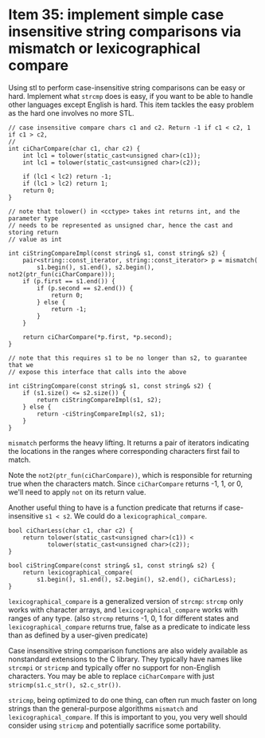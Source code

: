 # Item 35: implement simple case insensitive string comparisons via mismatch or lexicographical compare

Using stl to perform case-insensitive string comparisons can be easy or hard.
Implement what `strcmp` does is easy, if you want to be able to handle other languages except English is hard.
This item tackles the easy problem as the hard one involves no more STL.

```
// case insensitive compare chars c1 and c2. Return -1 if c1 < c2, 1 if c1 > c2,
// 
int ciCharCompare(char c1, char c2) {
    int lc1 = tolower(static_cast<unsigned char>(c1));
    int lc1 = tolower(static_cast<unsigned char>(c2));

    if (lc1 < lc2) return -1;
    if (lc1 > lc2) return 1;
    return 0;
}

// note that tolower() in <cctype> takes int returns int, and the parameter type
// needs to be represented as unsigned char, hence the cast and storing return
// value as int
```

```
int ciStringCompareImpl(const string& s1, const string& s2) {
    pair<string::const_iterator, string::const_iterator> p = mismatch(
        s1.begin(), s1.end(), s2.begin(), not2(ptr_fun(ciCharCompare)));
    if (p.first == s1.end()) {
        if (p.second == s2.end()) {
            return 0;
        } else {
            return -1;
        }
    }

    return ciCharCompare(*p.first, *p.second);
}

// note that this requires s1 to be no longer than s2, to guarantee that we
// expose this interface that calls into the above

int ciStringCompare(const string& s1, const string& s2) {
    if (s1.size() <= s2.size()) {
        return ciStringCompareImpl(s1, s2);
    } else {
        return -ciStringCompareImpl(s2, s1);
    }
}

```

`mismatch` performs the heavy lifting.
It returns a pair of iterators indicating the locations in the ranges where corresponding characters first fail to match.

Note the `not2(ptr_fun(ciCharCompare))`, which is responsible for returning true when the characters match.
Since `ciCharCompare` returns -1, 1, or 0, we'll need to apply `not` on its return value.

Another useful thing to have is a function predicate that returns if case-insensitive `s1 < s2`.
We could do a `lexicographical_compare`.
```
bool ciCharLess(char c1, char c2) {
    return tolower(static_cast<unsigned char>(c1)) <
           tolower(static_cast<unsigned char>(c2));
}

bool ciStringCompare(const string& s1, const string& s2) {
    return lexicographical_compare(
        s1.begin(), s1.end(), s2.begin(), s2.end(), ciCharLess);
}
```

`lexicographical_compare` is a generalized version of `strcmp`: `strcmp` only works with character arrays, and `lexicographical_compare` works with ranges of any type. (also `strcmp` returns -1, 0, 1 for different states and `lexicographical_compare` returns true, false as a predicate to indicate less than as defined by a user-given predicate)

Case insensitive string comparison functions are also widely available as nonstandard extensions to the C library.
They typically have names like `strcmpi` or `stricmp` and typically offer no support for non-English characters.
You may be able to replace `ciCharCompare` with just `stricmp(s1.c_str(), s2.c_str())`.

`stricmp`, being optimized to do one thing, can often run much faster on long strings than the general-purpose algorithms `mismatch` and `lexicographical_compare`. If this is important to you, you very well should consider using `stricmp` and potentially sacrifice some portability.

